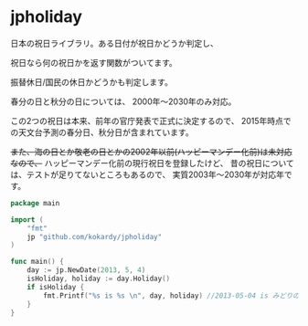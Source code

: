 jpholiday
=========

日本の祝日ライブラリ。ある日付が祝日かどうか判定し、

祝日なら何の祝日かを返す関数がついてます。

振替休日/国民の休日かどうかも判定します。

春分の日と秋分の日については、 2000年〜2030年のみ対応。

この2つの祝日は本来、前年の官庁発表で正式に決定するので、
2015年時点での天文台予測の春分日、秋分日が含まれています。

~~また、海の日とか敬老の日とかの2002年以前(ハッピーマンデー化前)は未対応なので、~~
ハッピーマンデー化前の現行祝日を登録したけど、
昔の祝日については、テストが足りてないところもあるので、
実質2003年～2030年が対応年です。

```go
package main

import (
	"fmt"
	jp "github.com/kokardy/jpholiday"
)

func main() {
	day := jp.NewDate(2013, 5, 4)
	isHoliday, holiday := day.Holiday()
	if isHoliday {
		fmt.Printf("%s is %s \n", day, holiday) //2013-05-04 is みどりの日
	}
}
```


